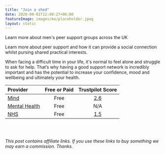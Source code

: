 ```yaml
---
title: "Join a shed"
date: 2020-09-01T12:49:27+06:00
featureImage: images/ma/placeholder.jpeg
layout: static
---
```


Learn more about men's peer support groups across the UK

Learn more about peer support and how it can provide a social connection whilst pursing shared practical interests.

When facing a difficult time in your life, it's normal to feel alone and struggle to ask for help. That’s why having a good support network is incredibly important and has the potential to increase your confidence, mood and wellbeing and ultimately your health. 

| Provider      | Free or Paid  |  Trustpilot Score  |
| :-----------          | :--------------:      |  :--------------:         |
| [Mind](https://www.mind.org.uk/information-support/drugs-and-treatments/peer-support/about-peer-support/) | Free | [2.6](https://uk.trustpilot.com/review/www.mind.org.uk) | 
| [Mental Health](https://www.mentalhealth.org.uk/explore-mental-health/a-z-topics/peer-support) | Free | N/A
| [NHS](https://www.england.nhs.uk/personalisedcare/supported-self-management/peer-support/) | Free | [1.5](https://uk.trustpilot.com/review/www.england.nhs.uk) | 
  

<br/><br/>

*This post contains affiliate links. If you use these links to buy something we may
earn a commission. Thanks.*






